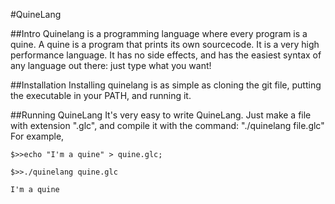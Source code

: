 #QuineLang

##Intro
Quinelang is a programming language where every program is a quine. A quine is a program that prints its own sourcecode. It is a very high performance language. It has no side effects, and has the easiest syntax of any language out there: just type what you want!


##Installation
Installing quinelang is as simple as cloning the git file, putting the executable in your PATH, and running it. 


##Running QuineLang
It's very easy to write QuineLang. Just make a file with extension ".glc", and compile it with the command: "./quinelang file.glc"
For example,

```
$>>echo "I'm a quine" > quine.glc;

$>>./quinelang quine.glc

I'm a quine
```